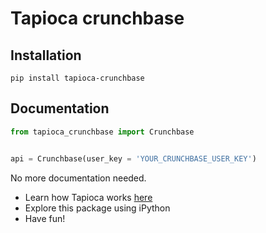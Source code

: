 # Tapioca crunchbase

## Installation
```
pip install tapioca-crunchbase
```

## Documentation
``` python
from tapioca_crunchbase import Crunchbase


api = Crunchbase(user_key = 'YOUR_CRUNCHBASE_USER_KEY')

```

No more documentation needed.

- Learn how Tapioca works [here](http://tapioca-wrapper.readthedocs.org/en/latest/quickstart/)
- Explore this package using iPython
- Have fun!
